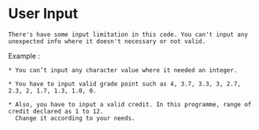 # User Input

    There's have some input limitation in this code. You can't input any unexpected info where it doesn't necessary or not valid.

Example : 

    * You can’t input any character value where it needed an integer. 
    
    * You have to input valid grade point such as 4, 3.7, 3.3, 3, 2.7, 2.3, 2, 1.7, 1.3, 1.0, 0.

    * Also, you have to input a valid credit. In this programme, range of credit declared as 1 to 12.
      Change it according to your needs.
 

